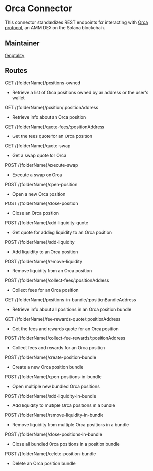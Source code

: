 # Orca Connector

This connector standardizes REST endpoints for interacting with [Orca protocol](https://www.orca.so/), an AMM DEX on the Solana blockchain.

## Maintainer

[fengtality](https://github.com/fengtality)

## Routes

GET /{folderName}/positions-owned
- Retrieve a list of Orca positions owned by an address or the user's wallet

GET /{folderName}/position/:positionAddress
- Retrieve info about an Orca position

GET /{folderName}/quote-fees/:positionAddress
- Get the fees quote for an Orca position

GET /{folderName}/quote-swap
- Get a swap quote for Orca

POST /{folderName}/execute-swap
- Execute a swap on Orca

POST /{folderName}/open-position
- Open a new Orca position

POST /{folderName}/close-position
- Close an Orca position

POST /{folderName}/add-liquidity-quote
- Get quote for adding liquidity to an Orca position

POST /{folderName}/add-liquidity
- Add liquidity to an Orca position

POST /{folderName}/remove-liquidity
- Remove liquidity from an Orca position

POST /{folderName}/collect-fees/:positionAddress
- Collect fees for an Orca position

GET /{folderName}/positions-in-bundle/:positionBundleAddress
- Retrieve info about all positions in an Orca position bundle

GET /{folderName}/fee-rewards-quote/:positionAddress
- Get the fees and rewards quote for an Orca position

POST /{folderName}/collect-fee-rewards/:positionAddress
- Collect fees and rewards for an Orca position

POST /{folderName}/create-position-bundle
- Create a new Orca position bundle

POST /{folderName}/open-positions-in-bundle
- Open multiple new bundled Orca positions

POST /{folderName}/add-liquidity-in-bundle
- Add liquidity to multiple Orca positions in a bundle

POST /{folderName}/remove-liquidity-in-bundle
- Remove liquidity from multiple Orca positions in a bundle

POST /{folderName}/close-positions-in-bundle
- Close all bundled Orca positions in a position bundle

POST /{folderName}/delete-position-bundle
- Delete an Orca position bundle